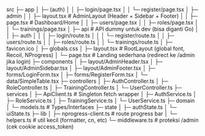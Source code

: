 src
├─ app
│  ├─ (auth)
│  │  ├─ login/page.tsx
│  │  └─ register/page.tsx
│  ├─ admin
│  │  ├─ layout.tsx            # AdminLayout (Header + Sidebar + Footer)
│  │  ├─ page.tsx              # Dashboard/Home
│  │  ├─ users/page.tsx
│  │  ├─ roles/page.tsx
│  │  └─ trainings/page.tsx
│  ├─ api                      # API dummy untuk dev (bisa diganti Go)
│  │  ├─ auth
│  │  │  ├─ login/route.ts
│  │  │  └─ register/route.ts
│  │  ├─ users/route.ts
│  │  ├─ roles/route.ts
│  │  └─ trainings/route.ts
│  ├─ favicon.ico
│  ├─ globals.css
│  ├─ layout.tsx               # RootLayout (global font, Recoil, NProgress)
│  └─ page.tsx                 # Landing sederhana (redirect ke /admin jika login)
├─ components
│  ├─ layout/AdminHeader.tsx
│  ├─ layout/AdminSidebar.tsx
│  ├─ layout/AdminFooter.tsx
│  ├─ forms/LoginForm.tsx
│  ├─ forms/RegisterForm.tsx
│  └─ data/SimpleTable.tsx
├─ controllers
│  ├─ AuthController.ts
│  ├─ RoleController.ts
│  ├─ TrainingController.ts
│  └─ UserController.ts
├─ services
│  ├─ ApiClient.ts             # Singleton fetch wrapper
│  ├─ AuthService.ts
│  ├─ RoleService.ts
│  ├─ TrainingService.ts
│  └─ UserService.ts
├─ domain
│  └─ models.ts                # Types/Interfaces
├─ state
│  ├─ authState.ts
│  └─ uiState.ts
├─ lib
│  ├─ nprogress-client.ts      # route progress bar
│  └─ helpers.ts               # util kecil (formatter, cn, etc)
└─ middleware.ts               # proteksi /admin (cek cookie access_token)
